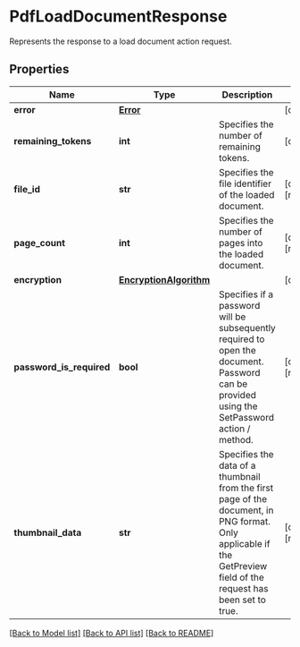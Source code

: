 # PdfLoadDocumentResponse

Represents the response to a load document action request.
## Properties
Name | Type | Description | Notes
------------ | ------------- | ------------- | -------------
**error** | [**Error**](Error.md) |  | [optional] 
**remaining_tokens** | **int** | Specifies the number of remaining tokens. | [optional] 
**file_id** | **str** | Specifies the file identifier of the loaded document. | [optional] [readonly] 
**page_count** | **int** | Specifies the number of pages into the loaded document. | [optional] [readonly] 
**encryption** | [**EncryptionAlgorithm**](EncryptionAlgorithm.md) |  | [optional] 
**password_is_required** | **bool** | Specifies if a password will be subsequently required to open the document.  Password can be provided using the SetPassword action / method. | [optional] [readonly] 
**thumbnail_data** | **str** | Specifies the data of a thumbnail from the first page of the document, in PNG format. Only applicable if the GetPreview field of the request has been set to true. | [optional] [readonly] 

[[Back to Model list]](../README.md#documentation-for-models) [[Back to API list]](../README.md#documentation-for-api-endpoints) [[Back to README]](../README.md)


